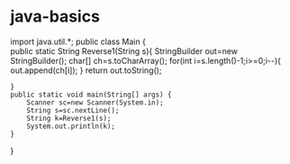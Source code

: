 # java-basics
import java.util.*;
public class Main
{   
    public static String Reverse1(String s){
        StringBuilder out=new StringBuilder();
        char[] ch=s.toCharArray();
        for(int i=s.length()-1;i>=0;i--){
            out.append(ch[i]);
        }
         return out.toString();
        
    }
	public static void main(String[] args) {
	    Scanner sc=new Scanner(System.in);
	    String s=sc.nextLine();
		String k=Reverse1(s);
		System.out.println(k);
	}
}
